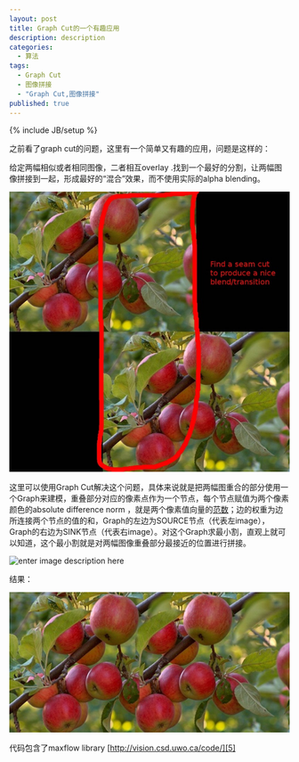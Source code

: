 ```yaml
---
layout: post
title: Graph Cut的一个有趣应用
description: description
categories: 
  - 算法
tags: 
  - Graph Cut
  - 图像拼接
  - "Graph Cut,图像拼接"
published: true
---
```


{% include JB/setup %} 

之前看了graph cut的问题，这里有一个简单又有趣的应用，问题是这样的：

给定两幅相似或者相同图像，二者相互overlay .找到一个最好的分割，让两幅图像拼接到一起，形成最好的“混合”效果，而不使用实际的alpha blending。

![graphcut_apple_example.jpg](/images/2014/graphcut_apple_example.jpg)

这里可以使用Graph Cut解决这个问题，具体来说就是把两幅图重合的部分使用一个Graph来建模，重叠部分对应的像素点作为一个节点，每个节点赋值为两个像素颜色的absolute difference norm ，就是两个像素值向量的[范数][2]；边的权重为边所连接两个节点的值的和，Graph的左边为SOURCE节点（代表左image），Graph的右边为SINK节点（代表右image）。对这个Graph求最小割，直观上就可以知道，这个最小割就是对两幅图像重叠部分最接近的位置进行拼接。

![enter image description here][3]


结果：

![graphcut_apple_result.jpg](/images/2014/graphcut_apple_result.jpg)

代码包含了maxflow library  [http://vision.csd.uwo.ca/code/][5] 


  
  [2]: http://zh.wikipedia.org/wiki/%E8%8C%83%E6%95%B0
  [3]: https://docs.google.com/drawings/d/1YwKtONVx6SIO4l9wBRAayzvc9No9g7-8D6pYUD6bx9w/pub?w=695&h=401
  
  [5]: http://vision.csd.uwo.ca/code/